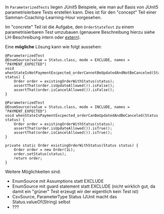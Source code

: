 In `ParameterizedTests` liegen JUnit5 Beispiele, wie man auf Basis von JUnit5 parametrisierbare Tests erstellen kann. Dies ist für den "concept" Teil einer Samman-Coaching-Learning-Hour vorgesehen. 

Im "concrete" Teil ist die Aufgabe, den `OrderStateTest` zu einem parametrisierbaren Test umzubauen (genauere Beschreibung hierzu siehe LH-Beschreibung intern oder [extern](https://sammancoaching.org/learning_hours/test_design/parameterized_tests.html)). 

Eine **mögliche** Lösung kann wie folgt aussehen: 
```
@ParameterizedTest
@EnumSource(value = Status.class, mode = EXCLUDE, names = "PAYMENT_EXPECTED")
void whenStateIsNotPaymentExcpected_orderCannotBeUpdatedAndNotBeCanceled(Status status) {
	Order order = existingOrderWithStatus(status);
	assertThat(order.isUpdateAllowed()).isFalse();
	assertThat(order.isCancelAllowed()).isFalse();
}

@ParameterizedTest
@EnumSource(value = Status.class, mode = INCLUDE, names = "PAYMENT_EXPECTED")
void whenStateIsPaymentExcpected_orderCanBeUpdatedAndBeCanceled(Status status) {
	Order order = existingOrderWithStatus(status);
	assertThat(order.isUpdateAllowed()).isTrue();
	assertThat(order.isCancelAllowed()).isTrue();
}

private static Order existingOrderWithStatus(Status status) {
	Order order = new Order(1L);
	order.setStatus(status);
	return order;
}
```

Weitere Möglichkeiten sind: 
- EnumSource mit Assumptions statt EXCLUDE
- EnumSource mit guard statement statt EXCLUDE (nicht wirklich gut, da damit ein "grüner" Test erzeugt wir der eigentlich kein Test ist)
- CsvSource, ParameterType Status (JUnit macht das Status.valueOf(String) selbst
- ???

